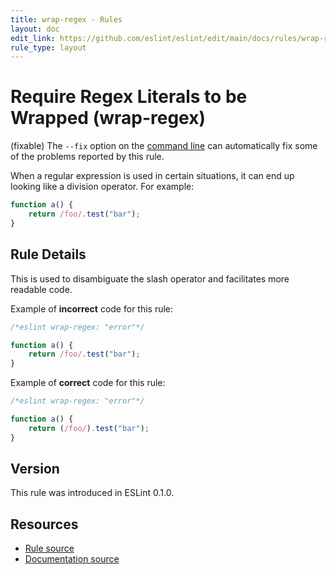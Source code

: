 ```yaml
---
title: wrap-regex - Rules
layout: doc
edit_link: https://github.com/eslint/eslint/edit/main/docs/rules/wrap-regex.md
rule_type: layout
---
```

<!-- Note: No pull requests accepted for this file. See README.md in the root directory for details. -->

# Require Regex Literals to be Wrapped (wrap-regex)

(fixable) The `--fix` option on the [command line](../user-guide/command-line-interface#fixing-problems) can automatically fix some of the problems reported by this rule.

When a regular expression is used in certain situations, it can end up looking like a division operator. For example:

```js
function a() {
    return /foo/.test("bar");
}
```

## Rule Details

This is used to disambiguate the slash operator and facilitates more readable code.

Example of **incorrect** code for this rule:

```js
/*eslint wrap-regex: "error"*/

function a() {
    return /foo/.test("bar");
}
```

Example of **correct** code for this rule:

```js
/*eslint wrap-regex: "error"*/

function a() {
    return (/foo/).test("bar");
}
```

## Version

This rule was introduced in ESLint 0.1.0.

## Resources

* [Rule source](https://github.com/eslint/eslint/tree/HEAD/lib/rules/wrap-regex.js)
* [Documentation source](https://github.com/eslint/eslint/tree/HEAD/docs/rules/wrap-regex.md)
